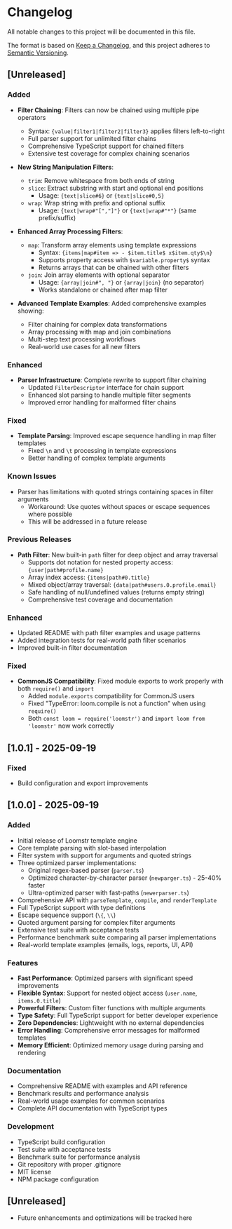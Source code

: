 # Changelog

All notable changes to this project will be documented in this file.

The format is based on [Keep a Changelog](https://keepachangelog.com/en/1.0.0/),
and this project adheres to [Semantic Versioning](https://semver.org/spec/v2.0.0.html).

## [Unreleased]

### Added
- **Filter Chaining**: Filters can now be chained using multiple pipe operators
  - Syntax: `{value|filter1|filter2|filter3}` applies filters left-to-right
  - Full parser support for unlimited filter chains
  - Comprehensive TypeScript support for chained filters
  - Extensive test coverage for complex chaining scenarios

- **New String Manipulation Filters**:
  - `trim`: Remove whitespace from both ends of string
  - `slice`: Extract substring with start and optional end positions
    - Usage: `{text|slice#6}` or `{text|slice#0,5}`
  - `wrap`: Wrap string with prefix and optional suffix
    - Usage: `{text|wrap#"[","]"}` or `{text|wrap#"*"}` (same prefix/suffix)

- **Enhanced Array Processing Filters**:
  - `map`: Transform array elements using template expressions
    - Syntax: `{items|map#item => - $item.title$ x$item.qty$\n}`
    - Supports property access with `$variable.property$` syntax
    - Returns arrays that can be chained with other filters
  - `join`: Join array elements with optional separator
    - Usage: `{array|join#", "}` or `{array|join}` (no separator)
    - Works standalone or chained after map filter

- **Advanced Template Examples**: Added comprehensive examples showing:
  - Filter chaining for complex data transformations
  - Array processing with map and join combinations
  - Multi-step text processing workflows
  - Real-world use cases for all new filters

### Enhanced
- **Parser Infrastructure**: Complete rewrite to support filter chaining
  - Updated `FilterDescriptor` interface for chain support
  - Enhanced slot parsing to handle multiple filter segments
  - Improved error handling for malformed filter chains
  
### Fixed
- **Template Parsing**: Improved escape sequence handling in map filter templates
  - Fixed `\n` and `\t` processing in template expressions
  - Better handling of complex template arguments
  
### Known Issues
- Parser has limitations with quoted strings containing spaces in filter arguments
  - Workaround: Use quotes without spaces or escape sequences where possible
  - This will be addressed in a future release

### Previous Releases

- **Path Filter**: New built-in `path` filter for deep object and array traversal
  - Supports dot notation for nested property access: `{user|path#profile.name}`
  - Array index access: `{items|path#0.title}`
  - Mixed object/array traversal: `{data|path#users.0.profile.email}`
  - Safe handling of null/undefined values (returns empty string)
  - Comprehensive test coverage and documentation

### Enhanced
- Updated README with path filter examples and usage patterns
- Added integration tests for real-world path filter scenarios
- Improved built-in filter documentation

### Fixed
- **CommonJS Compatibility**: Fixed module exports to work properly with both `require()` and `import`
  - Added `module.exports` compatibility for CommonJS users
  - Fixed "TypeError: loom.compile is not a function" when using `require()`
  - Both `const loom = require('loomstr')` and `import loom from 'loomstr'` now work correctly

## [1.0.1] - 2025-09-19

### Fixed
- Build configuration and export improvements

## [1.0.0] - 2025-09-19

### Added
- Initial release of Loomstr template engine
- Core template parsing with slot-based interpolation
- Filter system with support for arguments and quoted strings
- Three optimized parser implementations:
  - Original regex-based parser (`parser.ts`)
  - Optimized character-by-character parser (`newparger.ts`) - 25-40% faster
  - Ultra-optimized parser with fast-paths (`newerparser.ts`)
- Comprehensive API with `parseTemplate`, `compile`, and `renderTemplate`
- Full TypeScript support with type definitions
- Escape sequence support (`\{`, `\\`)
- Quoted argument parsing for complex filter arguments
- Extensive test suite with acceptance tests
- Performance benchmark suite comparing all parser implementations
- Real-world template examples (emails, logs, reports, UI, API)

### Features
- **Fast Performance**: Optimized parsers with significant speed improvements
- **Flexible Syntax**: Support for nested object access (`user.name`, `items.0.title`)
- **Powerful Filters**: Custom filter functions with multiple arguments
- **Type Safety**: Full TypeScript support for better developer experience
- **Zero Dependencies**: Lightweight with no external dependencies
- **Error Handling**: Comprehensive error messages for malformed templates
- **Memory Efficient**: Optimized memory usage during parsing and rendering

### Documentation
- Comprehensive README with examples and API reference
- Benchmark results and performance analysis
- Real-world usage examples for common scenarios
- Complete API documentation with TypeScript types

### Development
- TypeScript build configuration
- Test suite with acceptance tests
- Benchmark suite for performance analysis
- Git repository with proper .gitignore
- MIT license
- NPM package configuration

## [Unreleased]
- Future enhancements and optimizations will be tracked here